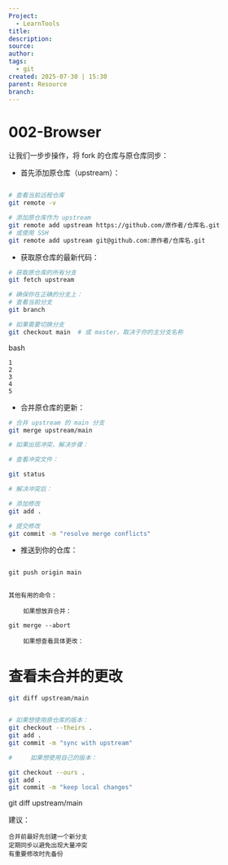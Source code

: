 ```yaml
---
Project:
  - LearnTools
title: 
description: 
source: 
author: 
tags:
  - git
created: 2025-07-30 | 15:30
parent: Resource
branch:
---
```

# 002-Browser
让我们一步步操作，将 fork 的仓库与原仓库同步：

- 首先添加原仓库（upstream）：
```bash

# 查看当前远程仓库
git remote -v

# 添加原仓库作为 upstream
git remote add upstream https://github.com/原作者/仓库名.git
# 或使用 SSH
git remote add upstream git@github.com:原作者/仓库名.git
```



- 获取原仓库的最新代码：
```bash
# 获取原仓库的所有分支
git fetch upstream

# 确保你在正确的分支上：
# 查看当前分支
git branch

# 如果需要切换分支
git checkout main  # 或 master，取决于你的主分支名称
```


bash

    1
    2
    3
    4
    5

- 合并原仓库的更新：
```bash
# 合并 upstream 的 main 分支
git merge upstream/main

# 如果出现冲突，解决步骤：

# 查看冲突文件：

git status

# 解决冲突后：

# 添加修改
git add .

# 提交修改
git commit -m "resolve merge conflicts"
```

- 推送到你的仓库：
```

git push origin main


其他有用的命令：

    如果想放弃合并：

git merge --abort

    如果想查看具体更改：

```

    
# 查看未合并的更改
```bash
git diff upstream/main


# 如果想使用原仓库的版本：
git checkout --theirs .
git add .
git commit -m "sync with upstream"

#     如果想使用自己的版本：

git checkout --ours .
git add .
git commit -m "keep local changes"

```

git diff upstream/main


建议：

    合并前最好先创建一个新分支
    定期同步以避免出现大量冲突
    有重要修改时先备份
